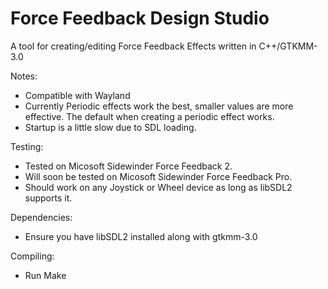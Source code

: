 # Force Feedback Design Studio
A tool for creating/editing Force Feedback Effects written in C++/GTKMM-3.0

Notes:
- Compatible with Wayland
- Currently Periodic effects work the best, smaller values are more effective. The default when creating a periodic effect works.
- Startup is a little slow due to SDL loading.

Testing:
- Tested on Micosoft Sidewinder Force Feedback 2.
- Will soon be tested on Micosoft Sidewinder Force Feedback Pro.
- Should work on any Joystick or Wheel device as long as libSDL2 supports it.

Dependencies:
- Ensure you have libSDL2 installed along with gtkmm-3.0

Compiling:
- Run Make
